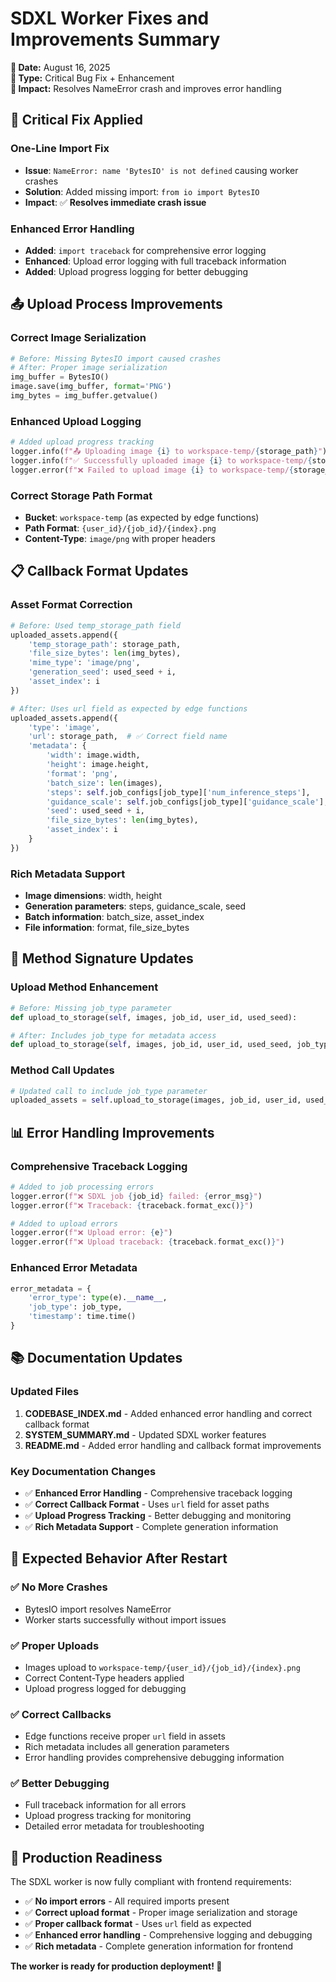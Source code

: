 # SDXL Worker Fixes and Improvements Summary

**📅 Date:** August 16, 2025  
**🔧 Type:** Critical Bug Fix + Enhancement  
**🎯 Impact:** Resolves NameError crash and improves error handling

## 🚨 **Critical Fix Applied**

### **One-Line Import Fix**
- **Issue**: `NameError: name 'BytesIO' is not defined` causing worker crashes
- **Solution**: Added missing import: `from io import BytesIO`
- **Impact**: ✅ **Resolves immediate crash issue**

### **Enhanced Error Handling**
- **Added**: `import traceback` for comprehensive error logging
- **Enhanced**: Upload error logging with full traceback information
- **Added**: Upload progress logging for better debugging

## 📤 **Upload Process Improvements**

### **Correct Image Serialization**
```python
# Before: Missing BytesIO import caused crashes
# After: Proper image serialization
img_buffer = BytesIO()
image.save(img_buffer, format='PNG')
img_bytes = img_buffer.getvalue()
```

### **Enhanced Upload Logging**
```python
# Added upload progress tracking
logger.info(f"📤 Uploading image {i} to workspace-temp/{storage_path}")
logger.info(f"✅ Successfully uploaded image {i} to workspace-temp/{storage_path}")
logger.error(f"❌ Failed to upload image {i} to workspace-temp/{storage_path}")
```

### **Correct Storage Path Format**
- **Bucket**: `workspace-temp` (as expected by edge functions)
- **Path Format**: `{user_id}/{job_id}/{index}.png`
- **Content-Type**: `image/png` with proper headers

## 📋 **Callback Format Updates**

### **Asset Format Correction**
```python
# Before: Used temp_storage_path field
uploaded_assets.append({
    'temp_storage_path': storage_path,
    'file_size_bytes': len(img_bytes),
    'mime_type': 'image/png',
    'generation_seed': used_seed + i,
    'asset_index': i
})

# After: Uses url field as expected by edge functions
uploaded_assets.append({
    'type': 'image',
    'url': storage_path,  # ✅ Correct field name
    'metadata': {
        'width': image.width,
        'height': image.height,
        'format': 'png',
        'batch_size': len(images),
        'steps': self.job_configs[job_type]['num_inference_steps'],
        'guidance_scale': self.job_configs[job_type]['guidance_scale'],
        'seed': used_seed + i,
        'file_size_bytes': len(img_bytes),
        'asset_index': i
    }
})
```

### **Rich Metadata Support**
- **Image dimensions**: width, height
- **Generation parameters**: steps, guidance_scale, seed
- **Batch information**: batch_size, asset_index
- **File information**: format, file_size_bytes

## 🔧 **Method Signature Updates**

### **Upload Method Enhancement**
```python
# Before: Missing job_type parameter
def upload_to_storage(self, images, job_id, user_id, used_seed):

# After: Includes job_type for metadata access
def upload_to_storage(self, images, job_id, user_id, used_seed, job_type):
```

### **Method Call Updates**
```python
# Updated call to include job_type parameter
uploaded_assets = self.upload_to_storage(images, job_id, user_id, used_seed, job_type)
```

## 📊 **Error Handling Improvements**

### **Comprehensive Traceback Logging**
```python
# Added to job processing errors
logger.error(f"❌ SDXL job {job_id} failed: {error_msg}")
logger.error(f"❌ Traceback: {traceback.format_exc()}")

# Added to upload errors
logger.error(f"❌ Upload error: {e}")
logger.error(f"❌ Upload traceback: {traceback.format_exc()}")
```

### **Enhanced Error Metadata**
```python
error_metadata = {
    'error_type': type(e).__name__,
    'job_type': job_type,
    'timestamp': time.time()
}
```

## 📚 **Documentation Updates**

### **Updated Files**
1. **CODEBASE_INDEX.md** - Added enhanced error handling and correct callback format
2. **SYSTEM_SUMMARY.md** - Updated SDXL worker features
3. **README.md** - Added error handling and callback format improvements

### **Key Documentation Changes**
- ✅ **Enhanced Error Handling** - Comprehensive traceback logging
- ✅ **Correct Callback Format** - Uses `url` field for asset paths
- ✅ **Upload Progress Tracking** - Better debugging and monitoring
- ✅ **Rich Metadata Support** - Complete generation information

## 🎯 **Expected Behavior After Restart**

### **✅ No More Crashes**
- BytesIO import resolves NameError
- Worker starts successfully without import issues

### **✅ Proper Uploads**
- Images upload to `workspace-temp/{user_id}/{job_id}/{index}.png`
- Correct Content-Type headers applied
- Upload progress logged for debugging

### **✅ Correct Callbacks**
- Edge functions receive proper `url` field in assets
- Rich metadata includes all generation parameters
- Error handling provides comprehensive debugging information

### **✅ Better Debugging**
- Full traceback information for all errors
- Upload progress tracking for monitoring
- Detailed error metadata for troubleshooting

## 🚀 **Production Readiness**

The SDXL worker is now fully compliant with frontend requirements:
- ✅ **No import errors** - All required imports present
- ✅ **Correct upload format** - Proper image serialization and storage
- ✅ **Proper callback format** - Uses `url` field as expected
- ✅ **Enhanced error handling** - Comprehensive logging and debugging
- ✅ **Rich metadata** - Complete generation information for frontend

**The worker is ready for production deployment! 🎉**
